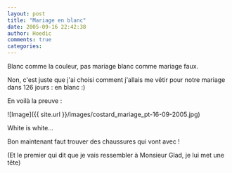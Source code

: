 ```yaml
---
layout: post
title: "Mariage en blanc"
date: 2005-09-16 22:42:38
author: Hoedic
comments: true
categories: 
---
```



Blanc comme la couleur, pas mariage blanc comme mariage faux.

Non, c'est juste que j'ai choisi comment j'allais me vêtir pour notre mariage dans 126 jours : en blanc :)

En voilà la preuve :

![Image]({{ site.url }}/images/costard_mariage_pt-16-09-2005.jpg)
<div class="photoattrib">White is white...</div>



Bon maintenant faut trouver des chaussures qui vont avec !

(Et le premier qui dit que je vais ressembler à Monsieur Glad, je lui met une tête)